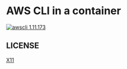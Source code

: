 # AWS CLI in a container

[![awscli 1.11.173](https://img.shields.io/badge/awscli-1.11.173-green.svg)](https://github.com/aws/aws-cli/releases/tag/1.11.173)

## LICENSE
[X11](LICENSE)
